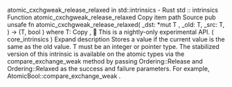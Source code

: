 atomic_cxchgweak_release_relaxed in std::intrinsics - Rust
std
::
intrinsics
Function
atomic_cxchgweak_release_relaxed
Copy item path
Source
pub unsafe fn atomic_cxchgweak_release_relaxed<T>(
    _dst:
*mut T
,
    _old: T,
    _src: T,
) -> (T,
bool
)
where
    T:
Copy
,
🔬
This is a nightly-only experimental API. (
core_intrinsics
)
Expand description
Stores a value if the current value is the same as the
old
value.
T
must be an integer or pointer type.
The stabilized version of this intrinsic is available on the
atomic
types via the
compare_exchange_weak
method by passing
Ordering::Release
and
Ordering::Relaxed
as the success and failure parameters.
For example,
AtomicBool::compare_exchange_weak
.